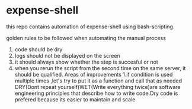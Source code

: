 # expense-shell
this repo contains automation of expense-shell using bash-scripting.

golden rules to be followed when automating the manual process

1. code should be dry
2. logs should not be displayed on the screen
3. it should always show whether the step is succesful or not
4. when you rerun the script from the second time on the same server, it should be qualified.
Areas of improvements
1.if condition is used multiple times ,let's try to put it as a function and call that as needed
DRY(Dont repeat yourself)WET(Write everything twice)are software engineering principles that describe how to write code.Dry code is prefered because its easier to maintain and scale